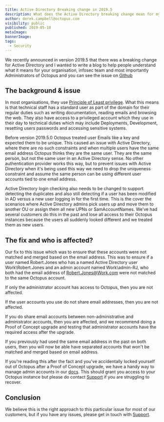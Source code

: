 ```yaml
---
title: Active Directory Breaking change in 2019.5
description: What does the Active Directory breaking change mean for my organisation?
author: derek.campbell@octopus.com
visibility: public
published: 2019-05-10
metaImage:
bannerImage:
tags:
  - Security
---
```


We recently announced in version 2019.5 that there was a breaking change for Active Directory and I wanted to write a blog to help people understand what it means for your organisation, infosec team and most importantly Administrators of Octopus and you can see the issue on [Github](https://github.com/OctopusDeploy/Issues/issues/5549)

## The background & issue

In most organisations, they use [Principle of Least privilege](https://en.wikipedia.org/wiki/Principle_of_least_privilege). What this means is that technical staff has a standard user as part of the domain for their regular duties such as writing documentation, reading emails and browsing the web. They also have access to a privileged account which they use in their day to technical duties which may include Deployments, Development, resetting users passwords and accessing sensitive systems.  

Before version 2019.5.0 Octopus treated user Emails like a key and expected them to be unique. This caused an issue with Active Directory, where there are no such constraints and when multiple users have the same email address Octopus thinks they are the same user. They are the same person, but not the same user in an Active Directory sense. No other authentication provider works this way, but to prevent issues with Active Directory when it's being used this way we need to drop the uniqueness constraint and assume the same person can be using different user accounts tied to one email address.

Active Directory login checking also needs to be changed to support detecting the duplicates and also still detecting if a user has been modified in AD versus a new user logging in for the first time. This is the cover the scenarios where Active Directory admins pick users up and move them to another OU or assign them all new UPNs or SamAccountNames. We've had several customers do this in the past and lose all access to their Octopus instances because the users all suddenly looked different and we treated them as new users.

## The fix and who is affected?

Our fix to this issue which was to ensure that these accounts were not matched and merged based on the email address. This was to ensure if a user named Robert.Jones who has a named Active Directory user Work\Robert.Jones and an admin account named Work\admin-RJ, who both had the email address of Robert.Jones@Work.com were not matched to the same Octopus account. 

If only the administrator account has access to Octopus, then you are not affected. 

If the user accounts you use do not share email addresses, then you are not affected. 

If you do share email accounts between non-administrative and administrator accounts, then you are affected, and we recommend doing a Proof of Concept upgrade and testing that administrator accounts have the required access after the upgrade. 

If you previously had used the same email address in the past on both users, then you will now be able have separated accounts that won't be matched and merged based on email address. 

If you're reading this after the fact and you've accidentally locked yourself out of Octopus after a Proof of Concept upgrade, we have a handy way to manage admin accounts in our [docs](https://octopus.com/docs/api-and-integration/octopus.server.exe-command-line/admin). This should grant you access to your Octopus instance but please do contact [Support](mailto:Support@Octopus.com) if you are struggling to recover. 

## Conclusion

We believe this is the right approach to this particular issue for most of our customers, but if you have any issues, please get in touch with [Support](mailto:Support@Octopus.com). 